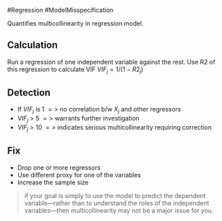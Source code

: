 
#Regression #ModelMisspecification 

Quantifies multicollinearity in regression model. 

## Calculation
Run a regression of one independent variable against the rest. 
Use R2 of this regression to calculate VIF
$VIF_j = 1/(1-R2_j)$



## Detection
- If $VIF_j$ is 1
	   $=>$ no correlation b/w $X_j$ and other regressors
- $VIF_j$  > 5
	  $=>$ warrants further investigation
- $VIF_j$ > 10
	  $=>$ indicates serious multicollinearity requiring correction

## Fix
- Drop one or more regressors
- Use different proxy for one of the variables
- Increase the sample size

> if your goal is simply to use the model to predict the dependent variable—rather than to understand the roles of the independent variables—then multicollinearity may not be a major issue for you.